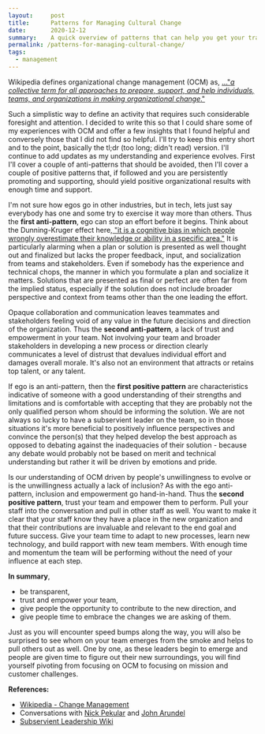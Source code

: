 ```yaml
---
layout:     post
title:      Patterns for Managing Cultural Change
date:       2020-12-12
summary:    A quick overview of patterns that can help you get your transformation ideas off on the right track. 
permalink: /patterns-for-managing-cultural-change/
tags:
  - management
---
```


Wikipedia defines organizational change management (OCM) as, <a href="https://en.wikipedia.org/wiki/Change_management" target="_blank">..."<i>a collective term for all approaches to prepare, support, and help individuals, teams, and organizations in making organizational change</i>."</a>

Such a simplistic way to define an activity that requires such considerable foresight and attention. I decided to write this so that I could share some of my experiences with OCM and offer a few insights that I found helpful and conversely those that I did not find so helpful. I'll try to keep this entry short and to the point, basically the tl;dr (too long; didn't read) version. I'll continue to add updates as my understanding and experience evolves. First I'll cover a couple of anti-patterns that should be avoided, then I'll cover a couple of positive patterns that, if followed and you are persistently promoting and supporting, should yield positive organizational results with enough time and support. 

I'm not sure how egos go in other industries, but in tech, lets just say everybody has one and some try to exercise it way more than others. Thus the <strong>first anti-pattern</strong>, ego can stop an effort before it begins. Think about the Dunning-Kruger effect here,<a href="https://www.psychologytoday.com/us/basics/dunning-kruger-effect#:~:text=The%20Dunning%2DKruger%20effect%20is,accurately%20assessing%20their%20own%20skills." target="_blank"> "it is a cognitive bias in which people wrongly overestimate their knowledge or ability in a specific area."</a> It is particularly alarming when a plan or solution is presented as well thought out and finalized but lacks the proper feedback, input, and socialization from teams and stakeholders. Even if somebody has the experience and technical chops, the manner in which you formulate a plan and socialize it matters. Solutions that are presented as final or perfect are often far from the implied status, especially if the solution does not include broader perspective and context from teams other than the one leading the effort.

Opaque collaboration and communication leaves teammates and stakeholders feeling void of any value in the future decisions and direction of the organization. Thus the <strong>second anti-pattern</strong>, a lack of trust and empowerment in your team. Not involving your team and broader stakeholders in developing a new process or direction clearly communicates a level of distrust that devalues individual effort and damages overall morale. It's also not an environment that attracts or retains top talent, or any talent.

If ego is an anti-pattern, then the <strong> first positive pattern</strong> are characteristics indicative of someone with a good understanding of their strengths and limitations and is comfortable with accepting that they are probably not the only qualified person whom should be informing the solution. We are not always so lucky to have a subservient leader on the team, so in those situations it's more beneficial to positively influence perspectives and convince the person(s) that they helped develop the best approach as opposed to debating against the inadequacies of their solution - because any debate would probably not be based on merit and technical understanding but rather it will be driven by emotions and pride.

Is our understanding of OCM driven by people's unwillingness to evolve or is the unwillingness actually a lack of inclusion? As with the ego anti-pattern, inclusion and empowerment go hand-in-hand. Thus the <strong>second positive pattern</strong>, trust your team and empower them to perform. Pull your staff into the conversation and pull in other staff as well. You want to make it clear that your staff know they have a place in the new organization and that their contributions are invaluable and relevant to the end goal and future success. Give your team time to adapt to new processes, learn new technology, and build rapport with new team members. With enough time and momentum the team will be performing without the need of your influence at each step. 

<strong>In summary</strong>,
<ul>
    <li>be transparent,</li> 
    <li>trust and empower your team,</li>  
    <li>give people the opportunity to contribute to the new direction, and </li> 
    <li>give people time to embrace the changes we are asking of them.</li></ul>
    

Just as you will encounter speed bumps along the way, you will also be surprised to see whom on your team emerges from the smoke and helps to pull others out as well. One by one, as these leaders begin to emerge and people are given time to figure out their new surroundings, you will find yourself pivoting from focusing on OCM to focusing on mission and customer challenges. 



<strong>References:</strong>
<ul>
	<li><a href="https://en.wikipedia.org/wiki/Change_management">Wikipedia - Change Management</a>
	<li>Conversations with <a href="mailto:npekular@gmail.com">Nick Pekular</a> and <a href="mailto:npekular@gmail.com">John Arundel</a></li>
	<li><a href="https://en.wikipedia.org/wiki/Servant_leadership" target="_blank">Subservient Leadership Wiki</a>
	</li></ul>
